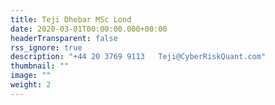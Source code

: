 ```yaml
---
title: Teji Dhebar MSc Lond  
date: 2020-03-01T00:00:00.000+00:00
headerTransparent: false
rss_ignore: true
description: "+44 20 3769 9113   Teji@CyberRiskQuant.com"
thumbnail: ""
image: ""
weight: 2
---
```

### 
